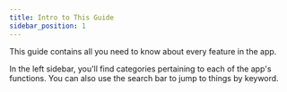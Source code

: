 ```yaml
---
title: Intro to This Guide
sidebar_position: 1
---
```


This guide contains all you need to know about every feature in the app.

In the left sidebar, you'll find categories pertaining to each of the app's functions. You can also use the search bar to jump to things by keyword.

